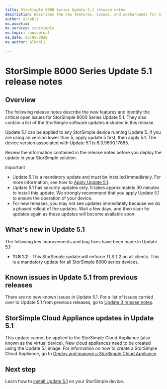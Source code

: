 ```yaml
---
title: StorSimple 8000 Series Update 5.1 release notes
description: Describes the new features, issues, and workarounds for StorSimple 8000 Series Update 5.1.
author: alkohli
ms.assetid: 
ms.service: storsimple
ms.topic: conceptual
ms.date: 03/05/2020
ms.author: alkohli

---
```

# StorSimple 8000 Series Update 5.1 release notes

## Overview

The following release notes describe the new features and identify the critical open issues for StorSimple 8000 Series Update 5.1. They also contain a list of the StorSimple software updates included in this release.

Update 5.1 can be applied to any StorSimple device running Update 5. If you are using an version lower than 5, apply update 5 first, then apply 5.1. The device version associated with Update 5.1 is 6.3.9600.17885.

Review the information contained in the release notes before you deploy the update in your StorSimple solution.

> [!IMPORTANT]
>
> * Update 5.1 is a mandatory update and must be installed immediately. For more information, see how to [Apply Update 5.1](storsimple-8000-install-update-51.md).
> * Update 5.1 has security updates only. It takes approximately 30 minutes to install this update. We strongly recommend that you apply Update 5.1 to ensure the operation of your device.
> * For new releases, you may not see updates immediately because we do a phased rollout of the updates. Wait a few days, and then scan for updates again as these updates will become available soon.

## What's new in Update 5.1

The following key improvements and bug fixes have been made in Update 5.1:

* **TLS 1.2** - This StorSimple update will enforce TLS 1.2 on all clients. This is a mandatory update for all StorSimple 8000 series devices.

## Known issues in Update 5.1 from previous releases

There are no new known issues in Update 5.1. For a list of issues carried over to Update 5.1 from previous releases, go to [Update 3 release notes](storsimple-update3-release-notes.md#known-issues-in-update-3).

## StorSimple Cloud Appliance updates in Update 5.1

This update cannot be applied to the StorSimple Cloud Appliance (also known as the virtual device). New cloud appliances need to be created using the Update 5.1 image. For information on how to create a StorSimple Cloud Appliance, go to [Deploy and manage a StorSimple Cloud Appliance](storsimple-8000-cloud-appliance-u2.md).

## Next step

Learn how to [install Update 5.1](storsimple-8000-install-update-51.md) on your StorSimple device.
